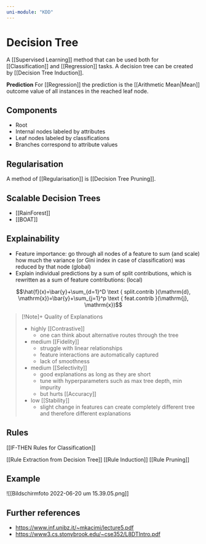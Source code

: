 ```yaml
---
uni-module: "KDD"
---
```

# Decision Tree

A [[Supervised Learning]] method that can be used both for [[Classification]] and [[Regression]] tasks. A decision tree can be created by [[Decision Tree Induction]]. 

**Prediction**
For [[Regression]] the prediction is the [[Arithmetic Mean|Mean]] outcome value of all instances in the reached leaf node.

## Components

- Root
- Internal nodes labeled by attributes 
- Leaf nodes labeled by classifications
- Branches correspond to attribute values 

## Regularisation 

A method of [[Regularisation]] is [[Decision Tree Pruning]].


## Scalable Decision Trees 

- [[RainForest]]
- [[BOAT]]

## Explainability

- Feature importance: go through all nodes of a feature to sum (and scale) how much the variance (or Gini index in case of classification) was reduced by that node (global)
- Explain individual predictions by a sum of split contributions, which is rewritten as a sum of feature contributions: (local)

$$\hat{f}(x)=\bar{y}+\sum_{d=1}^D \text { split.contrib }(\mathrm{d}, \mathrm{x})=\bar{y}+\sum_{j=1}^p \text { feat.contrib }(\mathrm{j}, \mathrm{x})$$

> [!Note]+ Quality of Explanations
>
> - highly [[Contrastive]]
>   - one can think about alternative routes through the tree
> - medium [[Fidelity]]
>   - struggle with linear relationships
>   - feature interactions are automatically captured
>   - lack of smoothness
> - medium [[Selectivity]]
>   - good explanations as long as they are short
>   - tune with hyperparameters such as max tree depth, min impurity
>   - but hurts [[Accuracy]]
> - low [[Stability]]
>   - slight change in features can create completely different tree and therefore different explanations

## Rules 

[[IF-THEN Rules for Classification]]

[[Rule Extraction from Decision Tree]]
[[Rule Induction]]
[[Rule Pruning]]

## Example

![[Bildschirmfoto 2022-06-20 um 15.39.05.png]]

## Further references

- https://www.inf.unibz.it/~mkacimi/lecture5.pdf
- https://www3.cs.stonybrook.edu/~cse352/L8DTIntro.pdf
